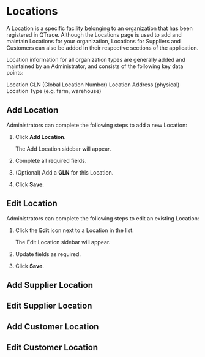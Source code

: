 # Locations

A Location is a specific facility belonging to an organization that has been registered in QTrace.  Although the Locations page is used to add and maintain Locations for your organization, Locations for Suppliers and Customers can also be added in their respective sections of the application.

Location information for all organization types are generally added and maintained by an Administrator, and consists of the following key data points:

Location GLN (Global Location Number) 
Location Address (physical)
Location Type (e.g. farm, warehouse)


## Add Location

Administrators can complete the following steps to add a new Location:

1. Click **Add Location**.

    The Add Location sidebar will appear.

1. Complete all required fields.

1. (Optional) Add a **GLN** for this Location.

1. Click **Save**.

## Edit Location

Administrators can complete the following steps to edit an existing Location:

1. Click the **Edit** icon next to a Location in the list.

    The Edit Location sidebar will appear.

1. Update fields as required.

1. Click **Save**.

## Add Supplier Location

## Edit Supplier Location

## Add Customer Location

## Edit Customer Location

